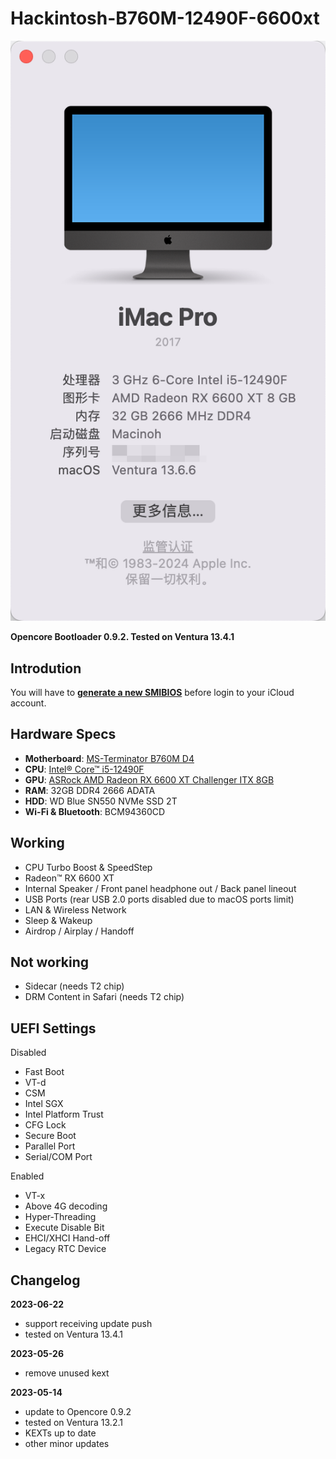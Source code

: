 # Hackintosh-B760M-12490F-6600xt

![about](https://raw.githubusercontent.com/xiecang/Hackintosh-B760M-12490F-6600xt/master/images/about.png)

**Opencore Bootloader 0.9.2. Tested on Ventura 13.4.1**

## Introdution

You will have to [**generate a new SMIBIOS**](https://github.com/corpnewt/GenSMBIOS) before login to your iCloud account.

## Hardware Specs

- **Motherboard**: [MS-Terminator B760M D4](https://www.maxsun.com.cn/2023/0302/5916.html)
- **CPU**: [Intel® Core™ i5-12490F](https://www.intel.com/content/www/us/en/products/sku/134588/intel-core-i512490f-processor-20m-cache-up-to-4-60-ghz/specifications.html)
- **GPU**: [ASRock AMD Radeon RX 6600 XT Challenger ITX 8GB](https://www.asrock.com/Graphics-Card/AMD/Radeon%20RX%206600%20XT%20Challenger%20ITX%208GB/)
- **RAM**: 32GB DDR4 2666 ADATA
- **HDD**: WD Blue SN550 NVMe SSD 2T
- **Wi-Fi & Bluetooth**: BCM94360CD

## Working

- CPU Turbo Boost & SpeedStep
- Radeon™ RX 6600 XT
- Internal Speaker / Front panel headphone out / Back panel lineout
- USB Ports (rear USB 2.0 ports disabled due to macOS ports limit)
- LAN & Wireless Network
- Sleep & Wakeup
- Airdrop / Airplay / Handoff

## Not working

- Sidecar (needs T2 chip)
- DRM Content in Safari (needs T2 chip)

## UEFI Settings

Disabled

- Fast Boot
- VT-d
- CSM
- Intel SGX
- Intel Platform Trust
- CFG Lock
- Secure Boot
- Parallel Port
- Serial/COM Port

Enabled

- VT-x
- Above 4G decoding
- Hyper-Threading
- Execute Disable Bit
- EHCI/XHCI Hand-off
- Legacy RTC Device

## Changelog

**2023-06-22**

- support receiving update push
- tested on Ventura 13.4.1

**2023-05-26**

- remove unused kext

**2023-05-14**

- update to Opencore 0.9.2
- tested on Ventura 13.2.1
- KEXTs up to date
- other minor updates
